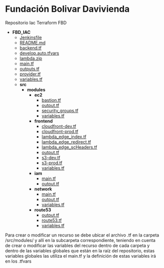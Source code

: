 # Fundación Bolivar Davivienda
Repositorio Iac Terraform FBD

- __FBD_IAC__
   - [Jenkinsfile](Jenkinsfile)
   - [README.md](README.md)
   - [backend.tf](backend.tf)
   - [develop.auto.tfvars](develop.auto.tfvars)
   - [lambda.zip](lambda.zip)
   - [main.tf](main.tf)
   - [outputs.tf](outputs.tf)
   - [provider.tf](provider.tf)
   - [variables.tf](variables.tf)
   - __src__
     - __modules__
       - __ec2__
         - [bastion.tf](src/modules/ec2/bastion.tf)
         - [output.tf](src/modules/ec2/output.tf)
         - [security\_groups.tf](src/modules/ec2/security_groups.tf)
         - [variables.tf](src/modules/ec2/variables.tf)
       - __frontend__
         - [cloudfront\-dev.tf](src/modules/frontend/cloudfront-dev.tf)
         - [cloudfront\-prod.tf](src/modules/frontend/cloudfront-prod.tf)
         - [lambda\_edge\_index.tf](src/modules/frontend/lambda_edge_index.tf)
         - [lambda\_edge\_redirect.tf](src/modules/frontend/lambda_edge_redirect.tf)
         - [lambda\_edge\_scHeaders.tf](src/modules/frontend/lambda_edge_scHeaders.tf)
         - [output.tf](src/modules/frontend/output.tf)
         - [s3\-dev.tf](src/modules/frontend/s3-dev.tf)
         - [s3\-prod.tf](src/modules/frontend/s3-prod.tf)
         - [variables.tf](src/modules/frontend/variables.tf)
       - __iam__
         - [main.tf](src/modules/iam/main.tf)
         - [output.tf](src/modules/iam/output.tf)
       - __network__
         - [main.tf](src/modules/network/main.tf)
         - [output.tf](src/modules/network/output.tf)
         - [variables.tf](src/modules/network/variables.tf)
       - __route53__
         - [output.tf](src/modules/route53/output.tf)
         - [route53.tf](src/modules/route53/route53.tf)
         - [variables.tf](src/modules/route53/variables.tf)

Para crear o modificar un recurso se debe ubicar el archivo .tf en la carpeta /src/modules/ y allí en la subcarpeta correspondiente, teniendo en cuenta de crear o modificar las variables del recurso dentro de cada carpeta y dentro de las variables globales que están en la raíz del repositorio, estas variables globales las utiliza el main.tf y la definición de estas variables irá en los .tfvars 